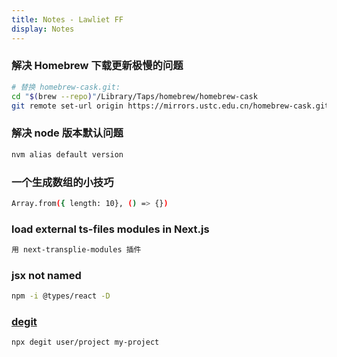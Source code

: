 ```yaml
---
title: Notes - Lawliet FF
display: Notes
---
```


### 解决 Homebrew 下载更新极慢的问题

```bash
# 替换 homebrew-cask.git:
cd "$(brew --repo)"/Library/Taps/homebrew/homebrew-cask
git remote set-url origin https://mirrors.ustc.edu.cn/homebrew-cask.git
```

### 解决 node 版本默认问题

```bash
nvm alias default version
```

### 一个生成数组的小技巧

```bash
Array.from({ length: 10}, () => {})
```
### load external ts-files modules in Next.js

```bash
用 next-transplie-modules 插件
```
### jsx not named

```bash
npm -i @types/react -D
```
### [degit](https://github.com/Rich-Harris/degit)

```bash
npx degit user/project my-project
```

